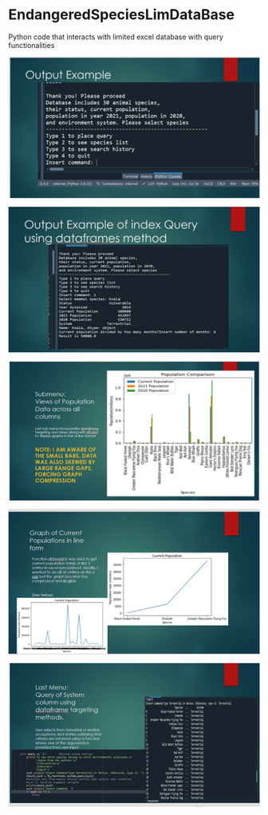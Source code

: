 # EndangeredSpeciesLimDataBase
Python code that interacts with limited excel database with query functionalities

<a href="#" class="image fit"><img src="OutputExample1.jpg" alt="" /></a>

<a href="#" class="image fit"><img src="Output2.jpg" alt="" /></a>

<a href="#" class="image fit"><img src="Output3.jpg" alt="" /></a>

<a href="#" class="image fit"><img src="Output 4.jpg" alt="" /></a>

<a href="#" class="image fit"><img src="output5.jpg" alt="" /></a>



